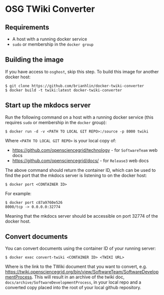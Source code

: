OSG TWiki Converter
===================

Requirements
------------

* A host with a running docker service
* `sudo` or membership in the `docker group`

Building the image
------------------

If you have access to `osghost`, skip this step. To build this image for another docker host:

```console
$ git clone https://github.com/brianhlin/docker-twiki-converter
$ docker build -t twiki:latest docker-twiki-converter
```

Start up the mkdocs server
--------------------------

Run the following command on a host with a running docker service (this requires `sudo` or membership in the `docker` group):

```console
$ docker run -d -v <PATH TO LOCAL GIT REPO>:/source -p 8000 twiki
```

Where `<PATH TO LOCAL GIT REPO>` is your local copy of:

* https://github.com/opensciencegrid/technology - for `SoftwareTeam` web docs
* https://github.com/opensciencegrid/docs/ - for `Release3` web docs

The above command should return the container ID, which can be used to find the port that the mkdocs server is listening to on the docker host:

```console
$ docker port <CONTAINER ID>
```

For example:

```console
$ docker port c87a9760e526
8000/tcp -> 0.0.0.0:32774
```

Meaning that the mkdocs server should be accessible on port 32774 of the docker host.

Convert documents
------------------

You can convert documents using the container ID of your running server:

```console
$ docker exec convert-twiki <CONTAINER ID> <TWIKI URL>
```

Where <TWIKI URL> is the link to the TWiki document that you want to convert, e.g. https://twiki.opensciencegrid.org/bin/view/SoftwareTeam/SoftwareDevelopmentProcess. This will result in an archive of the twiki doc, `docs/archive/SoftwareDevelopmentProcess`, in your local repo and a converted copy placed into the root of your local github repository.
